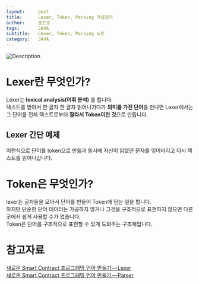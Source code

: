 ```yaml
---
layout:     post
title:      Lexer, Token, Parsing 개념정리
author:     쭌프로
tags:       JAVA
subtitle:   Lexer, Token, Parsing 노트
category:   JAVA
---
```


<!-- Start Writing Below in Markdown -->

![Description](https://alalstjr.github.io/jjunpro.github.io/img/java_bg.png)

# Lexer란 무엇인가?

Lexer는 <b>lexical analysis(어휘 분석)</b> 를 합니다.<br/>
텍스트를 받아서 한 글자 한 글자 읽어나가다가 <b>의미를 가진 단어</b>를 만나면 
Lexer에서는 그 단어를 전체 텍스트로부터 <b>잘라서 Token이란 것</b>으로 만듭니다.

## Lexer 간단 예제

<script src="https://gist.github.com/alalstjr/6171f24c1cfe8cd54b364369b40dbdd4.js"></script>

이런식으로 단어를 token으로 만듦과 동시에 자신이 읽었던 문자를 잊어버리고 다시 텍스트를 읽어나갑니다.

# Token은 무엇인가?

lexer는 글자들을 모아서 단어를 만들어 Token에 담는 일을 합니다. <br/>
하지만 단순한 단어 데이터는 가공하지 않거나 그것을 구조적으로 표현하지 않으면 
다른 곳에서 쉽게 사용할 수가 없습니다. <br/>
Token은 단어를 구조적으로 표현할 수 있게 도와주는 구조체입니다.

# 참고자료

<a href="https://medium.com/teamnexters/koa%ED%8C%80-%EA%B0%9C%EB%B0%9C%EC%9E%90-%EC%A3%BC%EA%B0%84-%EB%AF%B8%EC%85%98-2-938634d86921">
  새로운 Smart Contract 프로그래밍 언어 만들기 — Lexer
</a> <br/>

<a href="https://medium.com/teamnexters/%EC%83%88%EB%A1%9C%EC%9A%B4-smart-contract-%ED%94%84%EB%A1%9C%EA%B7%B8%EB%9E%98%EB%B0%8D-%EC%96%B8%EC%96%B4-%EB%A7%8C%EB%93%A4%EA%B8%B0-parser-579b319926d6">
  새로운 Smart Contract 프로그래밍 언어 만들기 — Parser
</a>
